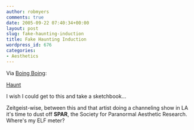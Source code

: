```yaml
---
author: robmyers
comments: true
date: 2005-09-22 07:40:34+00:00
layout: post
slug: fake-haunting-induction
title: Fake Haunting Induction
wordpress_id: 676
categories:
- Aesthetics
---
```


  
Via [Boing Boing](http://www3.pearsonvue.com/servlet/vue.web2.core.Dispatcher):  


  
[Haunt](http://www.haque.co.uk/haunt.php)  


  
I wish I could get to this and take a sketchbook...  


  
Zeitgeist-wise, between this and that artist doing a channeling show in LA it's time to dust off **SPAR**, the Society for Paranormal Aesthetic Research. Where's my ELF meter?  


  


